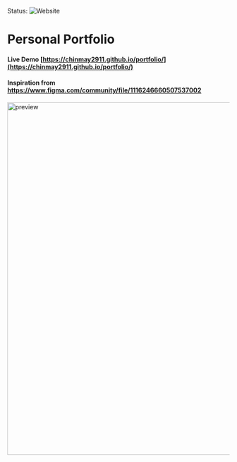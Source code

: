 Status: ![Website](https://img.shields.io/website?down_color=red&down_message=online&up_color=green&up_message=online&url=https%3A%2F%2Fchinmay-pradhan.netlify.app%2F)

# Personal Portfolio
#### Live Demo [https://chinmay2911.github.io/portfolio/](https://chinmay2911.github.io/portfolio/)
#### Inspiration from https://www.figma.com/community/file/1116246660507537002

<img src="/preview.gif" alt="preview" width="800px" />


